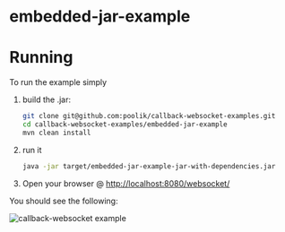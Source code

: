 embedded-jar-example
===========================

# Running
To run the example simply

1. build the .jar:
    ```bash
    git clone git@github.com:poolik/callback-websocket-examples.git
    cd callback-websocket-examples/embedded-jar-example
    mvn clean install
    ```

2. run it
    ```bash
    java -jar target/embedded-jar-example-jar-with-dependencies.jar
    ```

3. Open your browser @ [http://localhost:8080/websocket/](http://localhost:8080/websocket/)

You should see the following:

![callback-websocket example](http://f.cl.ly/items/1t3Q382x2F0f0r0S182x/Screen%20Shot%202014-05-02%20at%2015.49.29.png)